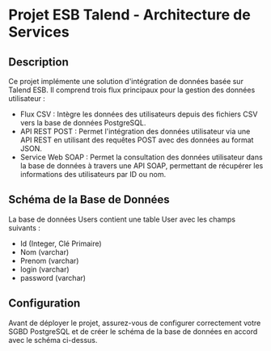 # Projet ESB Talend - Architecture de Services
## Description
Ce projet implémente une solution d'intégration de données basée sur Talend ESB. Il comprend trois flux principaux pour la gestion des données utilisateur :

- Flux CSV : Intègre les données des utilisateurs depuis des fichiers CSV vers la base de données PostgreSQL.
- API REST POST : Permet l'intégration des données utilisateur via une API REST en utilisant des requêtes POST avec des données au format JSON.
- Service Web SOAP : Permet la consultation des données utilisateur dans la base de données à travers une API SOAP, permettant de récupérer les informations des utilisateurs par ID ou nom.
  
## Schéma de la Base de Données
La base de données Users contient une table User avec les champs suivants :

- Id (Integer, Clé Primaire)
- Nom (varchar)
- Prenom (varchar)
- login (varchar)
- password (varchar)

## Configuration
Avant de déployer le projet, assurez-vous de configurer correctement votre SGBD PostgreSQL et de créer le schéma de la base de données en accord avec le schéma ci-dessus.

